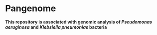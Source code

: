 # Pangenome
**This repository is associated with genomic analysis of *Pseudomonas aeruginosa* and *Klebsiella pneumoniae* bacteria**
